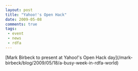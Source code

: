 ```yaml
---
layout: post
title: "Yahoo!'s Open Hack"
date: 2009-05-08
comments: true
tags:
 - event
 - news
 - rdfa
---
```

[Mark Birbeck to present at Yahoo!'s Open Hack day](/mark-
birbeck/blog/2009/05/18/a-busy-week-in-rdfa-world)

